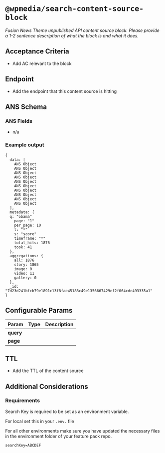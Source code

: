 # `@wpmedia/search-content-source-block`
_Fusion News Theme unpublished API content source block. Please provide a 1-2 sentence description of what the block is and what it does._

## Acceptance Criteria

- Add AC relevant to the block

## Endpoint

- Add the endpoint that this content source is hitting

## ANS Schema

### ANS Fields

- n/a

### Example output

```
{
  data: [
    ANS Object
    ANS Object
    ANS Object
    ANS Object
    ANS Object
    ANS Object
    ANS Object
    ANS Object
    ANS Object
    ANS Object
  ],
  metadata: {
  q: "obama"
    page: "1"
    per_page: 10
    t: "*"
    s: "score"
    timeframe: "*"
    total_hits: 1876
    took: 41
  },
  aggregations: {
    all: 1876
    story: 1865
    image: 0
    video: 11
    gallery: 0
  },
  _id: "7d23d241bfcb79e1891c13f8fae45183c49e1356667429ef2f064cde493335a1"
}
```

## Configurable Params

| **Param** | **Type** | **Description** |
| --------- | -------- | --------------- |
| **query** |          |                 |
| **page**  |          |                 |

## TTL

- Add the TTL of the content source

## Additional Considerations

### Requirements

Search Key is required to be set as an environment variable.

For local set this in your `.env.` file

For all other environments make sure you have updated the necessary files in the environment folder of your feature pack repo.

```
searchKey=ABCDEF
```
